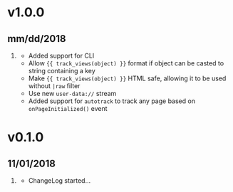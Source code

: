 # v1.0.0
##  mm/dd/2018

1. [](#new)
    * Added support for CLI
    * Allow `{{ track_views(object) }}` format if object can be casted to string containing a key
    * Make `{{ track_views(object) }}` HTML safe, allowing it to be used without `|raw` filter
    * Use new `user-data://` stream
    * Added support for `autotrack` to track any page based on `onPageInitialized()` event

# v0.1.0
##  11/01/2018

1. [](#new)
    * ChangeLog started...
